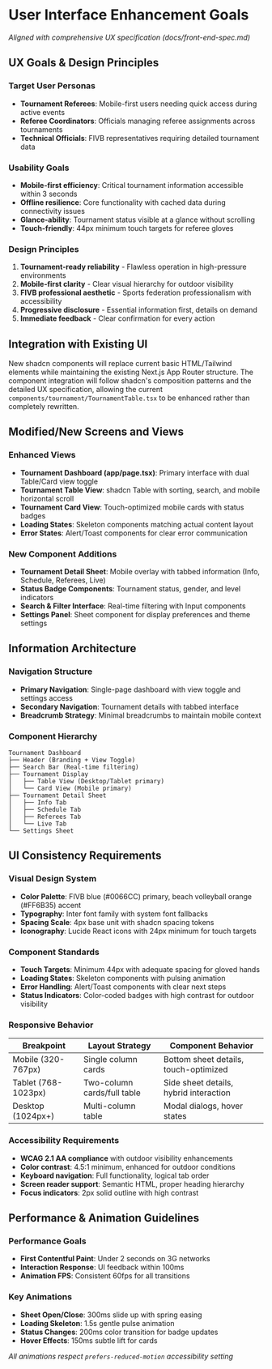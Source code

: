 # User Interface Enhancement Goals

*Aligned with comprehensive UX specification (docs/front-end-spec.md)*

## UX Goals & Design Principles

### Target User Personas
- **Tournament Referees**: Mobile-first users needing quick access during active events
- **Referee Coordinators**: Officials managing referee assignments across tournaments  
- **Technical Officials**: FIVB representatives requiring detailed tournament data

### Usability Goals
- **Mobile-first efficiency**: Critical tournament information accessible within 3 seconds
- **Offline resilience**: Core functionality with cached data during connectivity issues
- **Glance-ability**: Tournament status visible at a glance without scrolling
- **Touch-friendly**: 44px minimum touch targets for referee gloves

### Design Principles
1. **Tournament-ready reliability** - Flawless operation in high-pressure environments
2. **Mobile-first clarity** - Clear visual hierarchy for outdoor visibility
3. **FIVB professional aesthetic** - Sports federation professionalism with accessibility
4. **Progressive disclosure** - Essential information first, details on demand
5. **Immediate feedback** - Clear confirmation for every action

## Integration with Existing UI
New shadcn components will replace current basic HTML/Tailwind elements while maintaining the existing Next.js App Router structure. The component integration will follow shadcn's composition patterns and the detailed UX specification, allowing the current `components/tournament/TournamentTable.tsx` to be enhanced rather than completely rewritten.

## Modified/New Screens and Views

### Enhanced Views
- **Tournament Dashboard (app/page.tsx)**: Primary interface with dual Table/Card view toggle
- **Tournament Table View**: shadcn Table with sorting, search, and mobile horizontal scroll
- **Tournament Card View**: Touch-optimized mobile cards with status badges
- **Loading States**: Skeleton components matching actual content layout
- **Error States**: Alert/Toast components for clear error communication

### New Component Additions
- **Tournament Detail Sheet**: Mobile overlay with tabbed information (Info, Schedule, Referees, Live)
- **Status Badge Components**: Tournament status, gender, and level indicators
- **Search & Filter Interface**: Real-time filtering with Input components
- **Settings Panel**: Sheet component for display preferences and theme settings

## Information Architecture

### Navigation Structure
- **Primary Navigation**: Single-page dashboard with view toggle and settings access
- **Secondary Navigation**: Tournament details with tabbed interface
- **Breadcrumb Strategy**: Minimal breadcrumbs to maintain mobile context

### Component Hierarchy
```
Tournament Dashboard
├── Header (Branding + View Toggle)
├── Search Bar (Real-time filtering)
├── Tournament Display
│   ├── Table View (Desktop/Tablet primary)
│   └── Card View (Mobile primary)
├── Tournament Detail Sheet
│   ├── Info Tab
│   ├── Schedule Tab  
│   ├── Referees Tab
│   └── Live Tab
└── Settings Sheet
```

## UI Consistency Requirements

### Visual Design System
- **Color Palette**: FIVB blue (#0066CC) primary, beach volleyball orange (#FF6B35) accent
- **Typography**: Inter font family with system font fallbacks
- **Spacing Scale**: 4px base unit with shadcn spacing tokens
- **Iconography**: Lucide React icons with 24px minimum for touch targets

### Component Standards
- **Touch Targets**: Minimum 44px with adequate spacing for gloved hands
- **Loading States**: Skeleton components with pulsing animation
- **Error Handling**: Alert/Toast components with clear next steps
- **Status Indicators**: Color-coded badges with high contrast for outdoor visibility

### Responsive Behavior
| Breakpoint | Layout Strategy | Component Behavior |
|------------|-----------------|-------------------|
| Mobile (320-767px) | Single column cards | Bottom sheet details, touch-optimized |
| Tablet (768-1023px) | Two-column cards/full table | Side sheet details, hybrid interaction |
| Desktop (1024px+) | Multi-column table | Modal dialogs, hover states |

### Accessibility Requirements
- **WCAG 2.1 AA compliance** with outdoor visibility enhancements
- **Color contrast**: 4.5:1 minimum, enhanced for outdoor conditions
- **Keyboard navigation**: Full functionality, logical tab order
- **Screen reader support**: Semantic HTML, proper heading hierarchy
- **Focus indicators**: 2px solid outline with high contrast

## Performance & Animation Guidelines

### Performance Goals
- **First Contentful Paint**: Under 2 seconds on 3G networks
- **Interaction Response**: UI feedback within 100ms
- **Animation FPS**: Consistent 60fps for all transitions

### Key Animations
- **Sheet Open/Close**: 300ms slide up with spring easing
- **Loading Skeleton**: 1.5s gentle pulse animation
- **Status Changes**: 200ms color transition for badge updates
- **Hover Effects**: 150ms subtle lift for cards

*All animations respect `prefers-reduced-motion` accessibility setting*